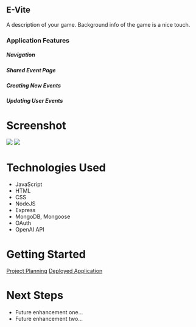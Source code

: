## E-Vite
A description of your game. Background info of the game is a nice touch.

### Application Features

##### Navigation

##### Shared Event Page

##### Creating New Events

##### Updating User Events

# Screenshot

<img src="url to your image on imgur">
<img src="url to your image on imgur">

# Technologies Used

- JavaScript
- HTML
- CSS
- NodeJS
- Express
- MongoDB, Mongoose
- OAuth
- OpenAI API

# Getting Started

<a href="https://trello.com/b/qdTQf6Sd/project-2">Project Planning</a>
<a href="https://e-vite.herokuapp.com/">Deployed Application</a>


# Next Steps

- Future enhancement one...
- Future enhancement two... 